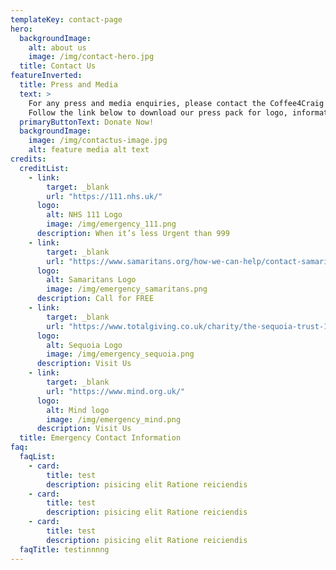 ```yaml
---
templateKey: contact-page
hero:
  backgroundImage:
    alt: about us
    image: /img/contact-hero.jpg
  title: Contact Us
featureInverted:
  title: Press and Media
  text: >
    For any press and media enquiries, please contact the Coffee4Craig press team on XXXX XXXX XXX or alternatively email email@emailaddress.com.
    Follow the link below to download our press pack for logo, information and photos.
  primaryButtonText: Donate Now!
  backgroundImage:
    image: /img/contactus-image.jpg
    alt: feature media alt text
credits:
  creditList:
    - link:
        target: _blank
        url: "https://111.nhs.uk/"
      logo:
        alt: NHS 111 Logo
        image: /img/emergency_111.png
      description: When it’s less Urgent than 999
    - link:
        target: _blank
        url: "https://www.samaritans.org/how-we-can-help/contact-samaritan/"
      logo:
        alt: Samaritans Logo
        image: /img/emergency_samaritans.png
      description: Call for FREE
    - link:
        target: _blank
        url: "https://www.totalgiving.co.uk/charity/the-sequoia-trust-1163457"
      logo:
        alt: Sequoia Logo
        image: /img/emergency_sequoia.png
      description: Visit Us
    - link:
        target: _blank
        url: "https://www.mind.org.uk/"
      logo:
        alt: Mind logo
        image: /img/emergency_mind.png
      description: Visit Us
  title: Emergency Contact Information
faq:
  faqList:
    - card:
        title: test 
        description: pisicing elit Ratione reiciendis
    - card:
        title: test 
        description: pisicing elit Ratione reiciendis
    - card:
        title: test 
        description: pisicing elit Ratione reiciendis
  faqTitle: testinnnng 
---
```

